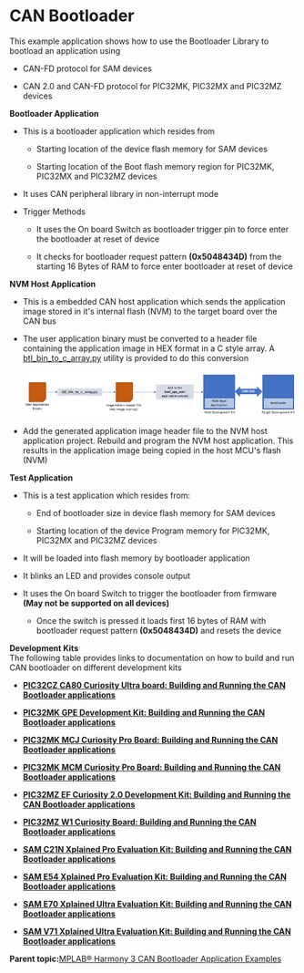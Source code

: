 # CAN Bootloader

This example application shows how to use the Bootloader Library to bootload an application using

-   CAN-FD protocol for SAM devices

-   CAN 2.0 and CAN-FD protocol for PIC32MK, PIC32MX and PIC32MZ devices


**Bootloader Application**

-   This is a bootloader application which resides from

    -   Starting location of the device flash memory for SAM devices

    -   Starting location of the Boot flash memory region for PIC32MK, PIC32MX and PIC32MZ devices

-   It uses CAN peripheral library in non-interrupt mode

-   Trigger Methods

    -   It uses the On board Switch as bootloader trigger pin to force enter the bootloader at reset of device

    -   It checks for bootloader request pattern **\(0x5048434D\)** from the starting 16 Bytes of RAM to force enter bootloader at reset of device


**NVM Host Application**

-   This is a embedded CAN host application which sends the application image stored in it's internal flash \(NVM\) to the target board over the CAN bus

-   The user application binary must be converted to a header file containing the application image in HEX format in a C style array. A [btl\_bin\_to\_c\_array.py](GUID-AA3E00A3-26EF-40CA-8811-8E1D00F4C227.md) utility is provided to do this conversion

    ![can_bootloader_host_nvm](GUID-87F27F19-D77F-49A4-B642-34515BBBF63C-low.png)

-   Add the generated application image header file to the NVM host application project. Rebuild and program the NVM host application. This results in the application image being copied in the host MCU's flash \(NVM\)


**Test Application**

-   This is a test application which resides from:

    -   End of bootloader size in device flash memory for SAM devices

    -   Starting location of the device Program memory for PIC32MK, PIC32MX and PIC32MZ devices

-   It will be loaded into flash memory by bootloader application

-   It blinks an LED and provides console output

-   It uses the On board Switch to trigger the bootloader from firmware **\(May not be supported on all devices\)**

    -   Once the switch is pressed it loads first 16 bytes of RAM with bootloader request pattern **\(0x5048434D\)** and resets the device


**Development Kits**<br />The following table provides links to documentation on how to build and run CAN bootloader on different development kits

-   **[PIC32CZ CA80 Curiosity Ultra board: Building and Running the CAN Bootloader applications](GUID-F1405B56-597F-4DB4-82F7-5C590BA2814A.md)**  

-   **[PIC32MK GPE Development Kit: Building and Running the CAN Bootloader applications](GUID-EE533644-400F-470A-8C8B-75EF9D21B840.md)**  

-   **[PIC32MK MCJ Curiosity Pro Board: Building and Running the CAN Bootloader applications](GUID-A7E16685-893D-4F07-98C9-B1565AA73DA8.md)**  

-   **[PIC32MK MCM Curiosity Pro Board: Building and Running the CAN Bootloader applications](GUID-4C5805C4-5931-4B00-BBA9-F4485A7D5F09.md)**  

-   **[PIC32MZ EF Curiosity 2.0 Development Kit: Building and Running the CAN Bootloader applications](GUID-57825071-998B-4F2F-9469-11C587FA181F.md)**  

-   **[PIC32MZ W1 Curiosity Board: Building and Running the CAN Bootloader applications](GUID-21F92D30-6D2D-41FB-860E-2D2252C7DEA3.md)**  

-   **[SAM C21N Xplained Pro Evaluation Kit: Building and Running the CAN Bootloader applications](GUID-24BADA62-03E9-4A0C-8F9E-2805A8A24ED4.md)**  

-   **[SAM E54 Xplained Pro Evaluation Kit: Building and Running the CAN Bootloader applications](GUID-0A89799D-33D7-402F-8FEC-E5C4D9992503.md)**  

-   **[SAM E70 Xplained Ultra Evaluation Kit: Building and Running the CAN Bootloader applications](GUID-6B961C88-AB77-4251-8164-47C4A7A4EF13.md)**  

-   **[SAM V71 Xplained Ultra Evaluation Kit: Building and Running the CAN Bootloader applications](GUID-53738E42-E360-49E9-8501-2DC8B515430E.md)**  


**Parent topic:**[MPLAB® Harmony 3 CAN Bootloader Application Examples](GUID-6312510D-4637-4F9B-8A18-D2CCA5507E90.md)

